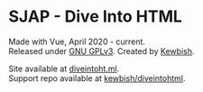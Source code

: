 # SJAP - Dive Into HTML
Made with Vue, April 2020 - current.  
Released under [GNU GPLv3](https://www.gnu.org/licenses/gpl-3.0.en.html). 
Created by [Kewbish](https://kewbish.github.io).  

Site available at [diveintoht.ml](https://diveintoht.ml).  
Support repo available at [kewbish/diveintohtml](https://github.com/kewbish/diveintohtml).